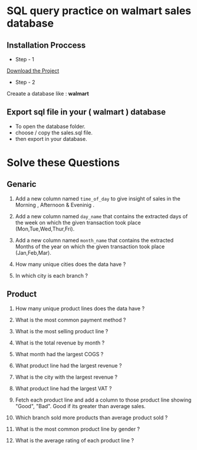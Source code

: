 # SQL query practice on walmart sales database

## Installation Proccess
 
- Step - 1  

[Download the Project](https://github.com/code-with-Rashed/sql-practice-on-walmart/archive/refs/heads/master.zip)  

- Step - 2  

Creaate a database like : <strong>walmart</strong>  

## Export sql file in your ( walmart ) database 
- To open the database folder. 
- choose / copy the sales.sql file. 
- then export in your database.  

# Solve these Questions
## Genaric
1. Add a new column named `time_of_day` to give insight of sales in the Morning , Afternoon & Eveninig .

2. Add a new column named `day_name` that contains the extracted days of the week on which the given transaction took place (Mon,Tue,Wed,Thur,Fri).

3. Add a new column named `month_name` that contains the extracted Months of the year on which the given transaction took place (Jan,Feb,Mar).

4. How many unique cities does the data have ?
2. In which city is each branch ?

## Product
1. How many unique product lines does the data have ?

2. What is the most common payment method ? 

3. What is the most selling product line ? 

4. What is the total revenue by month ?

5. What month had the largest COGS ?

6. What product line had the largest revenue ?

7. What is the city with the largest revenue ?

8. What product line had the largest VAT ?

9. Fetch each product line and add a column to those product line showing "Good", "Bad". Good if its greater than average sales.

10. Which branch sold more products than average product sold ?

11. What is the most common product line by gender ?

12. What is the average rating of each product line ?